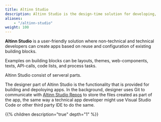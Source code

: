 ```yaml
---
title: Altinn Studio
description: Altinn Studio is the design-time solution for developing, maintaining, building and deploying applications. Applications created can target both simple and complex user scenarios and have a modern web native architecture.  
aliases:
    - "/altinn-studio"
weight: 100
---
```


**Altinn Studio** is a user-friendly solution where non-technical and technical
developers can create apps based on reuse and configuration of existing building blocks.

Examples on building blocks can be layouts, themes, web-components, texts, API-calls, code lists,
and process tasks.

Altinn Studio consist of serveral parts.

The designer part of Altinn Studio is the functionality that is provided for building and depoloying apps.
In the background, designer uses Git to communicate with [Altinn Studio Repos](/altinn-studio-repos) to store
the files created as part of the app, the same way a technical app developer
might use Visual Studio Code or other third party IDE to do the same.

{{% children description="true" depth="1" %}}